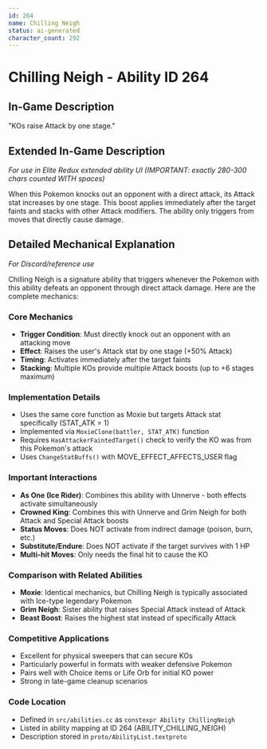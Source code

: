 ```yaml
---
id: 264
name: Chilling Neigh
status: ai-generated
character_count: 292
---
```


# Chilling Neigh - Ability ID 264

## In-Game Description
"KOs raise Attack by one stage."

## Extended In-Game Description
*For use in Elite Redux extended ability UI (IMPORTANT: exactly 280-300 chars counted WITH spaces)*

When this Pokemon knocks out an opponent with a direct attack, its Attack stat increases by one stage. This boost applies immediately after the target faints and stacks with other Attack modifiers. The ability only triggers from moves that directly cause damage.

## Detailed Mechanical Explanation
*For Discord/reference use*

Chilling Neigh is a signature ability that triggers whenever the Pokemon with this ability defeats an opponent through direct attack damage. Here are the complete mechanics:

### Core Mechanics
- **Trigger Condition**: Must directly knock out an opponent with an attacking move
- **Effect**: Raises the user's Attack stat by one stage (+50% Attack)
- **Timing**: Activates immediately after the target faints
- **Stacking**: Multiple KOs provide multiple Attack boosts (up to +6 stages maximum)

### Implementation Details
- Uses the same core function as Moxie but targets Attack stat specifically (STAT_ATK = 1)
- Implemented via `MoxieClone(battler, STAT_ATK)` function
- Requires `HasAttackerFaintedTarget()` check to verify the KO was from this Pokemon's attack
- Uses `ChangeStatBuffs()` with MOVE_EFFECT_AFFECTS_USER flag

### Important Interactions
- **As One (Ice Rider)**: Combines this ability with Unnerve - both effects activate simultaneously
- **Crowned King**: Combines this with Unnerve and Grim Neigh for both Attack and Special Attack boosts
- **Status Moves**: Does NOT activate from indirect damage (poison, burn, etc.)
- **Substitute/Endure**: Does NOT activate if the target survives with 1 HP
- **Multi-hit Moves**: Only needs the final hit to cause the KO

### Comparison with Related Abilities
- **Moxie**: Identical mechanics, but Chilling Neigh is typically associated with Ice-type legendary Pokemon
- **Grim Neigh**: Sister ability that raises Special Attack instead of Attack
- **Beast Boost**: Raises the highest stat instead of specifically Attack

### Competitive Applications
- Excellent for physical sweepers that can secure KOs
- Particularly powerful in formats with weaker defensive Pokemon
- Pairs well with Choice items or Life Orb for initial KO power
- Strong in late-game cleanup scenarios

### Code Location
- Defined in `src/abilities.cc` as `constexpr Ability ChillingNeigh`
- Listed in ability mapping at ID 264 (ABILITY_CHILLING_NEIGH)
- Description stored in `proto/AbilityList.textproto`